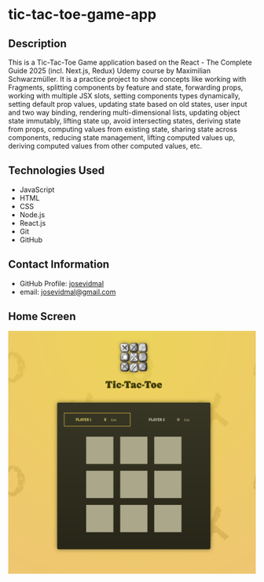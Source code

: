 # tic-tac-toe-game-app

## Description
This is a Tic-Tac-Toe Game application based on the React - The Complete Guide 2025 (incl. Next.js, Redux) Udemy course by Maximilian Schwarzmüller. It is a practice project to show concepts like working with Fragments, splitting components by feature and state, forwarding props, working with multiple JSX slots, setting components types dynamically, setting default prop values, updating state based on old states, user input and two way binding, rendering multi-dimensional lists, updating object state immutably, lifting state up, avoid intersecting states, deriving state from props, computing values from existing state, sharing state across components, reducing state management, lifting computed values up, deriving computed values from other computed values, etc.

## Technologies Used

* JavaScript
* HTML
* CSS
* Node.js
* React.js
* Git
* GitHub

## Contact Information

* GitHub Profile: [josevidmal](https://github.com/josevidmal)
* email: josevidmal@gmail.com

## Home Screen

![Tic Tac Toe Game App](./src/assets/tic-tac-toe-game-app.png)